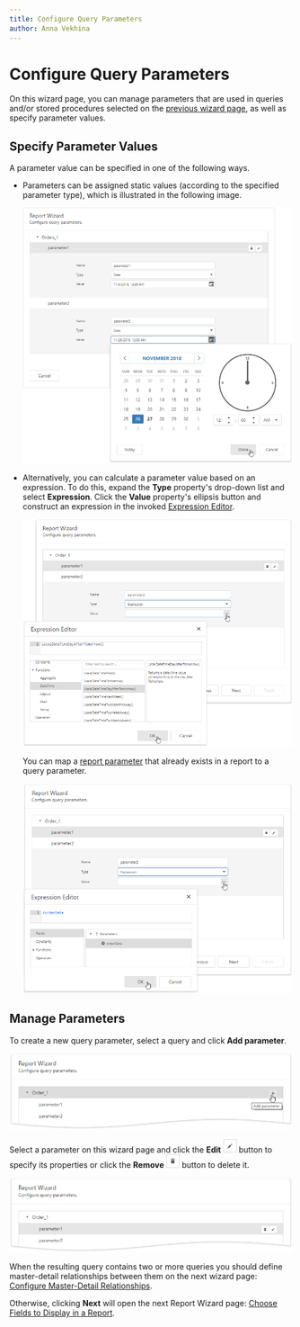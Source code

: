 ```yaml
---
title: Configure Query Parameters
author: Anna Vekhina
---
```

# Configure Query Parameters

On this wizard page, you can manage parameters that are used in queries and/or stored procedures selected on the [previous wizard page](create-a-query-or-select-a-stored-procedure.md), as well as specify parameter values.

## Specify Parameter Values

A parameter value can be specified in one of the following ways.
* Parameters can be assigned static values (according to the specified parameter type), which is illustrated in the following image.
	
	![](../../../../../images/eurd-web-data-source-wizard-multi-query-configure-parameters-static-values-date-time.png)

* Alternatively, you can calculate a parameter value based on an expression. To do this, expand the **Type** property's drop-down list and select **Expression**. Click the **Value** property's ellipsis button and construct an expression in the invoked [Expression Editor](../../expression-editor.md). 

    ![](../../../../../images/eurd-web-data-source-wizard-configure-query-parameters-expression-editor.png)

    You can map a [report parameter](../../../shape-report-data/use-report-parameters.md) that already exists in a report to a query parameter.
	
	![](../../../../../images/eurd-web-report-wizard-page-multi-query-parameters.png)

## Manage Parameters

To create a new query parameter, select a query and click **Add parameter**.

![](../../../../../images/eurd-web-report-wizard-add-query-parameter.png)

Select a parameter on this wizard page and click the **Edit** ![](../../../../../images/eurd-web-report-wizard-edit-query.png) button to specify its properties or click the **Remove** ![](../../../../../images/eurd-web-report-wizard-remove-query.png) button to delete it.

![](../../../../../images/eurd-web-report-wizard-edit-query-parameter.png)

When the resulting query contains two or more queries you should define master-detail relationships between them on the next wizard page: [Configure Master-Detail Relationships](configure-master-detail-relationships.md).

Otherwise, clicking **Next** will open the next Report Wizard page: [Choose Fields to Display in a Report](choose-fields-to-display-in-a-report.md).
